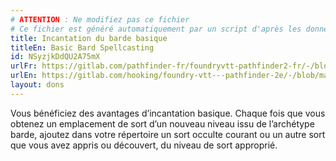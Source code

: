 ```yaml
---
# ATTENTION : Ne modifiez pas ce fichier
# Ce fichier est généré automatiquement par un script d'après les données du module Foundry VTT officiel et de sa traduction
title: Incantation du barde basique
titleEn: Basic Bard Spellcasting
id: NSyzjkDdQU2A75mX
urlFr: https://gitlab.com/pathfinder-fr/foundryvtt-pathfinder2-fr/-/blob/master/data/feats/NSyzjkDdQU2A75mX.htm
urlEn: https://gitlab.com/hooking/foundry-vtt---pathfinder-2e/-/blob/master/packs/data/feats.db/basic-bard-spellcasting.json
layout: dons
---
```

Vous bénéficiez des avantages d’incantation basique. Chaque fois que vous obtenez un emplacement de sort d’un nouveau niveau issu de l’archétype barde, ajoutez dans votre répertoire un sort occulte courant ou un autre sort que vous avez appris ou découvert, du niveau de sort approprié.
